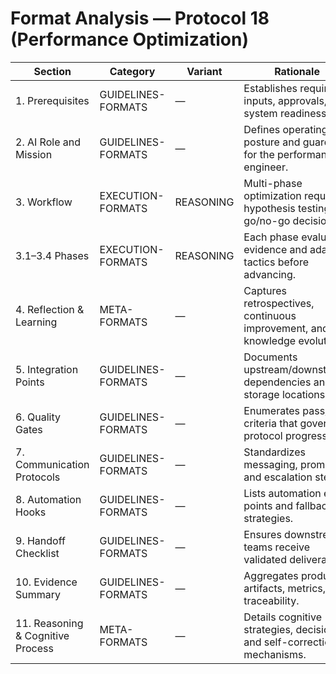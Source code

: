 # Format Analysis — Protocol 18 (Performance Optimization)

| Section | Category | Variant | Rationale |
|---------|----------|---------|-----------|
| 1. Prerequisites | GUIDELINES-FORMATS | — | Establishes required inputs, approvals, and system readiness. |
| 2. AI Role and Mission | GUIDELINES-FORMATS | — | Defines operating posture and guardrails for the performance engineer. |
| 3. Workflow | EXECUTION-FORMATS | REASONING | Multi-phase optimization requires hypothesis testing and go/no-go decisions. |
| 3.1–3.4 Phases | EXECUTION-FORMATS | REASONING | Each phase evaluates evidence and adapts tactics before advancing. |
| 4. Reflection & Learning | META-FORMATS | — | Captures retrospectives, continuous improvement, and knowledge evolution. |
| 5. Integration Points | GUIDELINES-FORMATS | — | Documents upstream/downstream dependencies and storage locations. |
| 6. Quality Gates | GUIDELINES-FORMATS | — | Enumerates pass/fail criteria that govern protocol progression. |
| 7. Communication Protocols | GUIDELINES-FORMATS | — | Standardizes messaging, prompts, and escalation steps. |
| 8. Automation Hooks | GUIDELINES-FORMATS | — | Lists automation entry points and fallback strategies. |
| 9. Handoff Checklist | GUIDELINES-FORMATS | — | Ensures downstream teams receive validated deliverables. |
| 10. Evidence Summary | GUIDELINES-FORMATS | — | Aggregates produced artifacts, metrics, and traceability. |
| 11. Reasoning & Cognitive Process | META-FORMATS | — | Details cognitive strategies, decisions, and self-correction mechanisms. |
